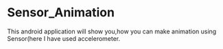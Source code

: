 # Sensor_Animation
This android application will show you,how you can make animation using Sensor(here I have used accelerometer.
